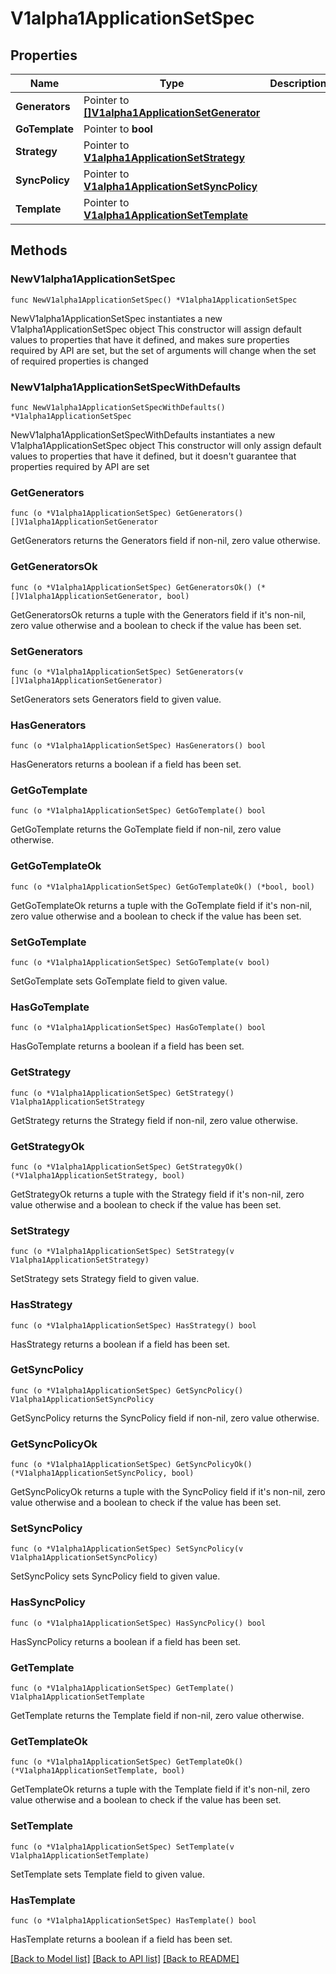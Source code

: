 # V1alpha1ApplicationSetSpec

## Properties

Name | Type | Description | Notes
------------ | ------------- | ------------- | -------------
**Generators** | Pointer to [**[]V1alpha1ApplicationSetGenerator**](V1alpha1ApplicationSetGenerator.md) |  | [optional] 
**GoTemplate** | Pointer to **bool** |  | [optional] 
**Strategy** | Pointer to [**V1alpha1ApplicationSetStrategy**](V1alpha1ApplicationSetStrategy.md) |  | [optional] 
**SyncPolicy** | Pointer to [**V1alpha1ApplicationSetSyncPolicy**](V1alpha1ApplicationSetSyncPolicy.md) |  | [optional] 
**Template** | Pointer to [**V1alpha1ApplicationSetTemplate**](V1alpha1ApplicationSetTemplate.md) |  | [optional] 

## Methods

### NewV1alpha1ApplicationSetSpec

`func NewV1alpha1ApplicationSetSpec() *V1alpha1ApplicationSetSpec`

NewV1alpha1ApplicationSetSpec instantiates a new V1alpha1ApplicationSetSpec object
This constructor will assign default values to properties that have it defined,
and makes sure properties required by API are set, but the set of arguments
will change when the set of required properties is changed

### NewV1alpha1ApplicationSetSpecWithDefaults

`func NewV1alpha1ApplicationSetSpecWithDefaults() *V1alpha1ApplicationSetSpec`

NewV1alpha1ApplicationSetSpecWithDefaults instantiates a new V1alpha1ApplicationSetSpec object
This constructor will only assign default values to properties that have it defined,
but it doesn't guarantee that properties required by API are set

### GetGenerators

`func (o *V1alpha1ApplicationSetSpec) GetGenerators() []V1alpha1ApplicationSetGenerator`

GetGenerators returns the Generators field if non-nil, zero value otherwise.

### GetGeneratorsOk

`func (o *V1alpha1ApplicationSetSpec) GetGeneratorsOk() (*[]V1alpha1ApplicationSetGenerator, bool)`

GetGeneratorsOk returns a tuple with the Generators field if it's non-nil, zero value otherwise
and a boolean to check if the value has been set.

### SetGenerators

`func (o *V1alpha1ApplicationSetSpec) SetGenerators(v []V1alpha1ApplicationSetGenerator)`

SetGenerators sets Generators field to given value.

### HasGenerators

`func (o *V1alpha1ApplicationSetSpec) HasGenerators() bool`

HasGenerators returns a boolean if a field has been set.

### GetGoTemplate

`func (o *V1alpha1ApplicationSetSpec) GetGoTemplate() bool`

GetGoTemplate returns the GoTemplate field if non-nil, zero value otherwise.

### GetGoTemplateOk

`func (o *V1alpha1ApplicationSetSpec) GetGoTemplateOk() (*bool, bool)`

GetGoTemplateOk returns a tuple with the GoTemplate field if it's non-nil, zero value otherwise
and a boolean to check if the value has been set.

### SetGoTemplate

`func (o *V1alpha1ApplicationSetSpec) SetGoTemplate(v bool)`

SetGoTemplate sets GoTemplate field to given value.

### HasGoTemplate

`func (o *V1alpha1ApplicationSetSpec) HasGoTemplate() bool`

HasGoTemplate returns a boolean if a field has been set.

### GetStrategy

`func (o *V1alpha1ApplicationSetSpec) GetStrategy() V1alpha1ApplicationSetStrategy`

GetStrategy returns the Strategy field if non-nil, zero value otherwise.

### GetStrategyOk

`func (o *V1alpha1ApplicationSetSpec) GetStrategyOk() (*V1alpha1ApplicationSetStrategy, bool)`

GetStrategyOk returns a tuple with the Strategy field if it's non-nil, zero value otherwise
and a boolean to check if the value has been set.

### SetStrategy

`func (o *V1alpha1ApplicationSetSpec) SetStrategy(v V1alpha1ApplicationSetStrategy)`

SetStrategy sets Strategy field to given value.

### HasStrategy

`func (o *V1alpha1ApplicationSetSpec) HasStrategy() bool`

HasStrategy returns a boolean if a field has been set.

### GetSyncPolicy

`func (o *V1alpha1ApplicationSetSpec) GetSyncPolicy() V1alpha1ApplicationSetSyncPolicy`

GetSyncPolicy returns the SyncPolicy field if non-nil, zero value otherwise.

### GetSyncPolicyOk

`func (o *V1alpha1ApplicationSetSpec) GetSyncPolicyOk() (*V1alpha1ApplicationSetSyncPolicy, bool)`

GetSyncPolicyOk returns a tuple with the SyncPolicy field if it's non-nil, zero value otherwise
and a boolean to check if the value has been set.

### SetSyncPolicy

`func (o *V1alpha1ApplicationSetSpec) SetSyncPolicy(v V1alpha1ApplicationSetSyncPolicy)`

SetSyncPolicy sets SyncPolicy field to given value.

### HasSyncPolicy

`func (o *V1alpha1ApplicationSetSpec) HasSyncPolicy() bool`

HasSyncPolicy returns a boolean if a field has been set.

### GetTemplate

`func (o *V1alpha1ApplicationSetSpec) GetTemplate() V1alpha1ApplicationSetTemplate`

GetTemplate returns the Template field if non-nil, zero value otherwise.

### GetTemplateOk

`func (o *V1alpha1ApplicationSetSpec) GetTemplateOk() (*V1alpha1ApplicationSetTemplate, bool)`

GetTemplateOk returns a tuple with the Template field if it's non-nil, zero value otherwise
and a boolean to check if the value has been set.

### SetTemplate

`func (o *V1alpha1ApplicationSetSpec) SetTemplate(v V1alpha1ApplicationSetTemplate)`

SetTemplate sets Template field to given value.

### HasTemplate

`func (o *V1alpha1ApplicationSetSpec) HasTemplate() bool`

HasTemplate returns a boolean if a field has been set.


[[Back to Model list]](../README.md#documentation-for-models) [[Back to API list]](../README.md#documentation-for-api-endpoints) [[Back to README]](../README.md)


